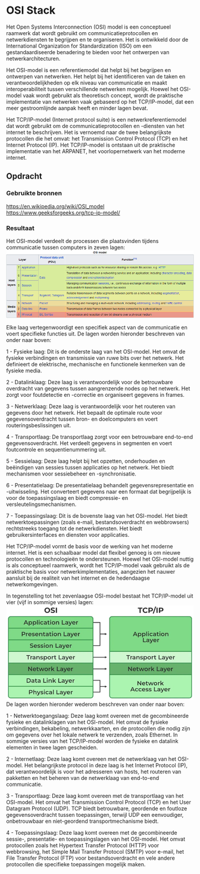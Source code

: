 # OSI Stack

Het Open Systems Interconnection (OSI) model is een conceptueel raamwerk dat wordt gebruikt om communicatieprotocollen en netwerkdiensten te begrijpen en te organiseren. Het is ontwikkeld door de International Organization for Standardization (ISO) om een gestandaardiseerde benadering te bieden voor het ontwerpen van netwerkarchitecturen.

Het OSI-model is een referentiemodel dat helpt bij het begrijpen en ontwerpen van netwerken. Het helpt bij het identificeren van de taken en verantwoordelijkheden op elk niveau van communicatie en maakt interoperabiliteit tussen verschillende netwerken mogelijk. Hoewel het OSI-model vaak wordt gebruikt als theoretisch concept, wordt de praktische implementatie van netwerken vaak gebaseerd op het TCP/IP-model, dat een meer gestroomlijnde aanpak heeft en minder lagen bevat.

Het TCP/IP-model (Internet protocol suite) is een netwerkreferentiemodel dat wordt gebruikt om de communicatieprotocollen en -diensten van het internet te beschrijven. Het is vernoemd naar de twee belangrijkste protocollen die het omvat: het Transmission Control Protocol (TCP) en het Internet Protocol (IP). Het TCP/IP-model is ontstaan uit de praktische implementatie van het ARPANET, het voorlopernetwerk van het moderne internet.

## Opdracht
### Gebruikte bronnen
https://en.wikipedia.org/wiki/OSI_model  
https://www.geeksforgeeks.org/tcp-ip-model/
### Resultaat

Het OSI-model verdeelt de processen die plaatsvinden tijdens communicatie tussen computers in zeven lagen:  
![osi](..\00_includes\Cloud_pics\1\OSI_model.png)

 Elke laag vertegenwoordigt een specifiek aspect van de communicatie en voert specifieke functies uit. De lagen worden hieronder beschreven van onder naar boven:

1 - Fysieke laag: Dit is de onderste laag van het OSI-model. Het omvat de fysieke verbindingen en transmissie van ruwe bits over het netwerk. Het definieert de elektrische, mechanische en functionele kenmerken van de fysieke media.

2 - Datalinklaag: Deze laag is verantwoordelijk voor de betrouwbare overdracht van gegevens tussen aangrenzende nodes op het netwerk. Het zorgt voor foutdetectie en -correctie en organiseert gegevens in frames.

3 - Netwerklaag: Deze laag is verantwoordelijk voor het routeren van gegevens door het netwerk. Het bepaalt de optimale route voor gegevensoverdracht tussen bron- en doelcomputers en voert routeringsbeslissingen uit.

4 - Transportlaag: De transportlaag zorgt voor een betrouwbare end-to-end gegevensoverdracht. Het verdeelt gegevens in segmenten en voert foutcontrole en sequentienummering uit.

5 - Sessielaag: Deze laag helpt bij het opzetten, onderhouden en beëindigen van sessies tussen applicaties op het netwerk. Het biedt mechanismen voor sessiebeheer en -synchronisatie.

6 - Presentatielaag: De presentatielaag behandelt gegevensrepresentatie en -uitwisseling. Het converteert gegevens naar een formaat dat begrijpelijk is voor de toepassingslaag en biedt compressie- en versleutelingsmechanismen.

7 - Toepassingslaag: Dit is de bovenste laag van het OSI-model. Het biedt netwerktoepassingen (zoals e-mail, bestandsoverdracht en webbrowsers) rechtstreeks toegang tot de netwerkdiensten. Het biedt gebruikersinterfaces en diensten voor applicaties.


Het TCP/IP-model vormt de basis voor de werking van het moderne internet. Het is een schaalbaar model dat flexibel genoeg is om nieuwe protocollen en technologieën te ondersteunen. Hoewel het OSI-model nuttig is als conceptueel raamwerk, wordt het TCP/IP-model vaak gebruikt als de praktische basis voor netwerkimplementaties, aangezien het nauwer aansluit bij de realiteit van het internet en de hedendaagse netwerkomgevingen.

In tegenstelling tot het zevenlaagse OSI-model bestaat het TCP/IP-model uit vier (vijf in sommige versies) lagen:  
![vs](..\00_includes\Cloud_pics\1\osi_vs_tcpip.png)  
De lagen worden hieronder wederom beschreven van onder naar boven:

1 - Netwerktoegangslaag: Deze laag komt overeen met de gecombineerde fysieke en datalinklagen van het OSI-model. Het omvat de fysieke verbindingen, bekabeling, netwerkkaarten, en de protocollen die nodig zijn om gegevens over het lokale netwerk te verzenden, zoals Ethernet. In sommige versies van het TCP/IP-model worden de fysieke en datalink elementen in twee lagen gescheiden.

2 - Internetlaag: Deze laag komt overeen met de netwerklaag van het OSI-model. Het belangrijkste protocol in deze laag is het Internet Protocol (IP), dat verantwoordelijk is voor het adresseren van hosts, het routeren van pakketten en het beheren van de netwerklaag van end-to-end communicatie.

3 - Transportlaag: Deze laag komt overeen met de transportlaag van het OSI-model. Het omvat het Transmission Control Protocol (TCP) en het User Datagram Protocol (UDP). TCP biedt betrouwbare, geordende en foutloze gegevensoverdracht tussen toepassingen, terwijl UDP een eenvoudiger, onbetrouwbaar en niet-geordend transportmechanisme biedt.

4 - Toepassingslaag: Deze laag komt overeen met de gecombineerde sessie-, presentatie- en toepassingslagen van het OSI-model. Het omvat protocollen zoals het Hypertext Transfer Protocol (HTTP) voor webbrowsing, het Simple Mail Transfer Protocol (SMTP) voor e-mail, het File Transfer Protocol (FTP) voor bestandsoverdracht en vele andere protocollen die specifieke toepassingen mogelijk maken.